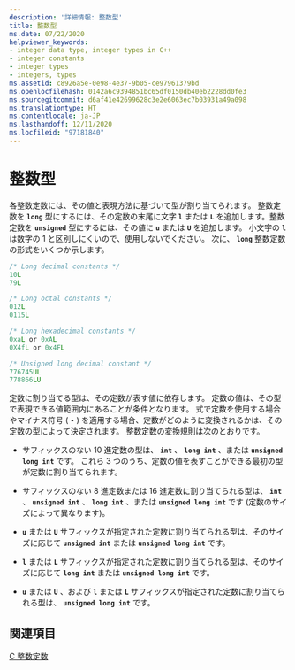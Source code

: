 ```yaml
---
description: '詳細情報: 整数型'
title: 整数型
ms.date: 07/22/2020
helpviewer_keywords:
- integer data type, integer types in C++
- integer constants
- integer types
- integers, types
ms.assetid: c8926a5e-0e98-4e37-9b05-ce97961379bd
ms.openlocfilehash: 0142a6c9394851bc65df0150db40eb2228dd0fe3
ms.sourcegitcommit: d6af41e42699628c3e2e6063ec7b03931a49a098
ms.translationtype: HT
ms.contentlocale: ja-JP
ms.lasthandoff: 12/11/2020
ms.locfileid: "97181840"
---
```

# <a name="integer-types"></a>整数型

各整数定数には、その値と表現方法に基づいて型が割り当てられます。 整数定数を **`long`** 型にするには、その定数の末尾に文字 **`l`** または **`L`** を追加します。整数定数を **`unsigned`** 型にするには、その値に **`u`** または **`U`** を追加します。 小文字の **`l`** は数字の 1 と区別しにくいので、使用しないでください。 次に、 **`long`** 整数定数の形式をいくつか示します。

```C
/* Long decimal constants */
10L
79L

/* Long octal constants */
012L
0115L

/* Long hexadecimal constants */
0xaL or 0xAL
0X4fL or 0x4FL

/* Unsigned long decimal constant */
776745UL
778866LU
```

定数に割り当てる型は、その定数が表す値に依存します。 定数の値は、その型で表現できる値範囲内にあることが条件となります。 式で定数を使用する場合やマイナス符号 ( **`-`** ) を適用する場合、定数がどのように変換されるかは、その定数の型によって決定されます。 整数定数の変換規則は次のとおりです。

- サフィックスのない 10 進定数の型は、 **`int`** 、 **`long int`** 、または **`unsigned long int`** です。 これら 3 つのうち、定数の値を表すことができる最初の型が定数に割り当てられます。

- サフィックスのない 8 進定数または 16 進定数に割り当てられる型は、 **`int`** 、 **`unsigned int`** 、 **`long int`** 、または **`unsigned long int`** です (定数のサイズによって異なります)。

- **`u`** または **`U`** サフィックスが指定された定数に割り当てられる型は、そのサイズに応じて **`unsigned int`** または **`unsigned long int`** です。

- **`l`** または **`L`** サフィックスが指定された定数に割り当てられる型は、そのサイズに応じて **`long int`** または **`unsigned long int`** です。

- **`u`** または **`U`** 、および **`l`** または **`L`** サフィックスが指定された定数に割り当てられる型は、 **`unsigned long int`** です。

## <a name="see-also"></a>関連項目

[C 整数定数](../c-language/c-integer-constants.md)
